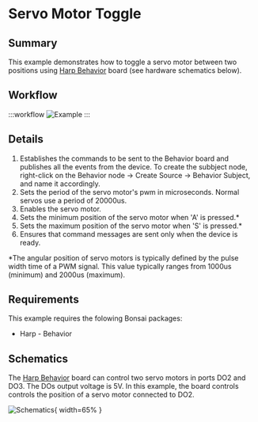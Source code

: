 # Servo Motor Toggle


## Summary
This example demonstrates how to toggle a servo motor between two positions using [Harp Behavior](https://harp-tech.org/api/Harp.Behavior.html) board (see hardware schematics below). 


## Workflow
:::workflow
![Example](~/workflows/HarpExamples/BehaviorBoard/ServoMotorToggle/ServoMotorToggle.bonsai)
:::



## Details
1. Establishes the commands to be sent to the Behavior board and publishes all the events from the device. To create the subbject node, right-click on the Behavior node -> Create Source -> Behavior Subject, and name it accordingly. 
2. Sets the period of the servo motor's pwm in microseconds. Normal servos use a period of 20000us.
3. Enables the servo motor.
4. Sets the minimum position of the servo motor when 'A' is pressed.* 
5. Sets the maximum position of the servo motor when 'S' is pressed.*
6. Ensures that command messages are sent only when the device is ready.   

*The angular position of servo motors is typically defined by the pulse width time of a PWM signal. This value typically ranges from 1000us (minimum) and 2000us (maximum).

## Requirements
This example requires the folowing Bonsai packages:
- Harp - Behavior


## Schematics
The [Harp Behavior](https://harp-tech.org/api/Harp.Behavior.html) board can control two servo motors in ports DO2 and DO3. The DOs output voltage is 5V. In this example, the board controls controls the position of a servo motor connected to DO2. 

![Schematics](./ServoMotorToggle.png){ width=65% }








